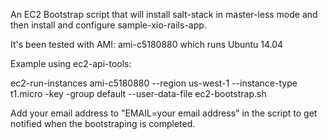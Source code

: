 An EC2 Bootstrap script that will install salt-stack in master-less mode and then install and configure sample-xio-rails-app.

It's been tested with AMI: ami-c5180880 which runs Ubuntu 14.04

Example using ec2-api-tools:

ec2-run-instances ami-c5180880 --region us-west-1 --instance-type t1.micro -key <key-pair> -group default --user-data-file ec2-bootstrap.sh

Add your email address to "EMAIL=your email address" in the script to get notified when the bootstraping is completed.
